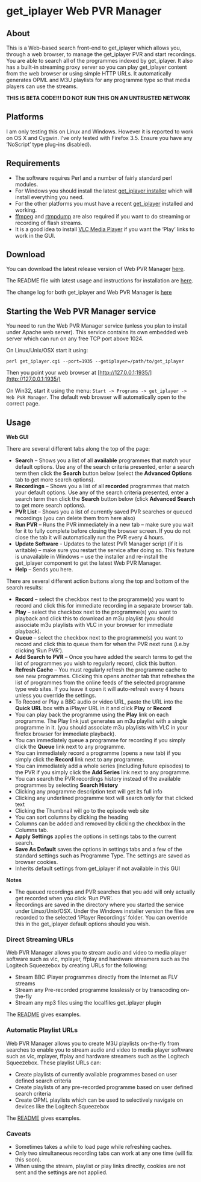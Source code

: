 # get_iplayer Web PVR Manager

## About

This is a Web-based search front-end to get\_iplayer which
allows you, through a web browser, to manage the get\_iplayer PVR and
start recordings. You are able to search all of the programmes indexed
by get\_iplayer. It also has a built-in streaming proxy server so you
can play get\_iplayer content from the web browser or using simple HTTP
URLs. It automatically generates OPML and M3U playlists for any
programme type so that media players can use the streams.

**THIS IS BETA CODE!!! DO NOT RUN THIS ON AN UNTRUSTED NETWORK**

## Platforms

I am only testing this on Linux and Windows. However it is reported to work on OS X and Cygwin. I’ve only tested with Firefox 3.5. Ensure you have any ‘NoScript’ type plug-ins disabled).

## Requirements

- The software requires Perl and a number of fairly standard perl modules.
- For Windows you should install the latest [get\_iplayer installer](http://www.infradead.org/get_iplayer_win/get_iplayer_setup_latest.exe) which will install everything you need.
- For the other platforms you must have a recent [get\_iplayer](http://www.infradead.org/get_iplayer/get_iplayer)
installed and working.
- [ffmpeg](http://linuxcentre.net/getiplayer/download/) and [rtmpdump](http://savannah.nongnu.org/projects/flvstreamer) are also required if you want to do streaming or recording of flash streams. 
- It is a good idea to install [VLC Media Player](http://www.videolan.org/vlc/) if you want the ‘Play’ links to work in the GUI.

## Download

You can download the latest release version of Web PVR Manager [here](http://www.infradead.org/get_iplayer/latest/get_iplayer.cgi).

The README file with latest usage and instructions for installation are [here](http://www.infradead.org/get_iplayer/README-get_iplayer.cgi.txt).

The change log for both get\_iplayer and Web PVR Manager is [here](http://www.infradead.org/get_iplayer/CHANGELOG-get_iplayer)

## Starting the Web PVR Manager service

You need to run the Web PVR Manager service (unless you plan to install under Apache web server). This service contains its own embedded web server which can run on any free TCP port above 1024.

On Linux/Unix/OSX start it using:

	perl get_iplayer.cgi --port=1935 --getiplayer=/path/to/get_iplayer

Then you point your web browser at [http://127.0.0.1:1935/](http://127.0.0.1:1935/)

On Win32, start it using the menu: `Start -> Programs -> get_iplayer -> Web PVR Manager`.  The default web browser will automatically open to the correct page.

## Usage

**Web GUI** 

There are several different tabs along the top of the page:

- **Search** – Shows you a list of all **available** programmes that match your default options. Use any of the search criteria presented, enter a search term then click the **Search** button below (select the **Advanced Options** tab to get more search options).
- **Recordings** – Shows you a list of all **recorded** programmes that match your default options. Use any of the search criteria presented, enter a search term then click the **Search** button below (click **Advanced Search** to get more search options).
- **PVR List** – Shows you a list of currently saved PVR searches or queued recordings (you can delete them from here also)
- **Run PVR** – Runs the PVR immediately in a new tab – make sure you wait for it to fully complete before closing the browser screen. If you do not close the tab it will automatically run the PVR every 4 hours.
- **Update Software** - Updates to the latest PVR Manager script (if it is writable) – make sure you restart the service after doing so. This feature is unavailable in Windows – use the installer and re-install the get\_iplayer component to get the latest Web PVR Manager.
- **Help** – Sends you here.

There are several different action buttons along the top and bottom of the search results:

- **Record** – select the checkbox next to the programme(s) you want to record and click this for immediate recording in a separate browser tab.
- **Play** – select the checkbox next to the programme(s) you want to playback and click this to download an m3u playlist (you should associate m3u playlists with VLC in your browser for immediate playback).
- **Queue** – select the checkbox next to the programme(s) you want to record and click this to queue them for when the PVR next runs (i.e.by clicking ‘Run PVR’).
- **Add Search to PVR** – Once you have added the search terms to get the list of programmes you wish to regularly record, click this button.
- **Refresh Cache** – You must regularly refresh the programme cache to see new programmes. Clicking this opens another tab that refreshes the list of programmes from the online feeds of the selected programme type web sites. If you leave it open it will auto-refresh every 4 hours unless you override the settings.
- To Record or Play a BBC audio or video URL, paste the URL into the **Quick URL** box with a iPlayer URL in it and click **Play** or **Record**
- You can play back the programme using the **Play** link on each programme. The Play link just generates an m3u playlist with a single programme in it. (you should associate m3u playlists with VLC in your firefox browser for immediate playback).
- You can immediately queue a programme for recording if you simply click the **Queue** link next to any programme.
- You can immediately record a programme (opens a new tab) if you simply click the **Record** link next to any programme.
- You can immediately add a whole series (including future episodes) to the PVR if you simply click the **Add Series** link next to any programme.
- You can search the PVR recordings history instead of the available programmes by selecting **Search History**
- Clicking any programme description text will get its full info
- Clicking any underlined programme text will search only for that clicked text
- Clicking the Thumbnail will go to the episode web site
- You can sort columns by clicking the heading
- Columns can be added and removed by clicking the checkbox in the Columns tab.
- **Apply Settings** applies the options in settings tabs to the current search.
- **Save As Default** saves the options in settings tabs and a few of the standard settings such as Programme Type. The settings are saved as browser cookies.
- Inherits default settings from get\_iplayer if not available in this GUI

**Notes**

- The queued recordings and PVR searches that you add will only actually get recorded when you click ‘Run PVR’.
- Recordings are saved in the directory where you started the service under Linux/Unix/OSX. Under the Windows installer version the files are recorded to the selected ‘iPlayer Recordings’ folder. You can override this in the get\_iplayer default options should you wish.

### Direct Streaming URLs

Web PVR Manager allows you to stream audio and video to media player
software such as vlc, mplayer, ffplay and hardware streamers such as the
Logitech Squeezebox by creating URLs for the following:

- Stream BBC iPlayer programmes directly from the Internet as FLV streams
- Stream any Pre-recorded programme losslessly or by transcoding on-the-fly
- Stream any mp3 files using the localfiles get\_iplayer plugin

The [README](http://www.infradead.org/get_iplayer/README-get_iplayer.cgi.txt) gives examples.

### Automatic Playlist URLs

Web PVR Manager allows you to create M3U playlists on-the-fly from searches to enable you to stream audio and video to media player software such as vlc, mplayer, ffplay and hardware streamers such as the Logitech Squeezebox. These playlist URLs can:

- Create playlists of currently available programmes based on user defined search criteria
- Create playlists of any pre-recorded programme based on user defined search criteria
- Create OPML playlists which can be used to selectively navigate on devices like the Logitech Squeezebox

The [README](http://www.infradead.org/get_iplayer/README-get_iplayer.cgi.txt) gives examples.

### Caveats

- Sometimes takes a while to load page while refreshing caches.
- Only two simultaneous recording tabs can work at any one time (will fix this soon).
- When using the stream, playlist or play links directly, cookies are not sent and the settings are not applied.
